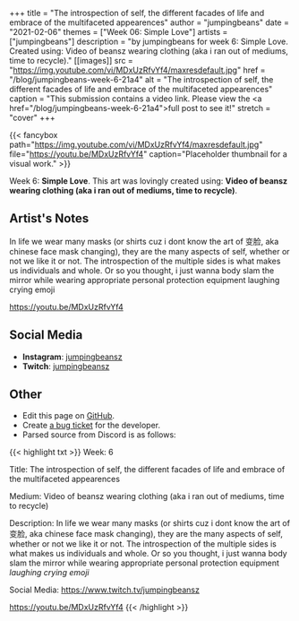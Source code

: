 +++
title =       "The introspection of self, the different facades of life and embrace of the multifaceted appearences"
author =      "jumpingbeans"
date =        "2021-02-06"
themes =      ["Week 06: Simple Love"]
artists =     ["jumpingbeans"]
description = "by jumpingbeans for week 6: Simple Love. Created using: Video of beansz wearing clothing (aka i ran out of mediums, time to recycle)."
[[images]]
      src = "https://img.youtube.com/vi/MDxUzRfvYf4/maxresdefault.jpg"
      href = "/blog/jumpingbeans-week-6-21a4"
      alt = "The introspection of self, the different facades of life and embrace of the multifaceted appearences"
      caption = "This submission contains a video link. Please view the <a href=\"/blog/jumpingbeans-week-6-21a4\">full post</a> to see it!"
      stretch = "cover"
+++


{{< fancybox path="https://img.youtube.com/vi/MDxUzRfvYf4/maxresdefault.jpg" file="https://youtu.be/MDxUzRfvYf4" caption="Placeholder thumbnail for a visual work." >}}


Week 6: **Simple Love**. This art was lovingly created using: **Video of beansz wearing clothing (aka i ran out of mediums, time to recycle)**.

## Artist's Notes

In life we wear many masks (or shirts cuz i dont know the art of 变脸, aka chinese face mask changing), they are the many aspects of self, whether or not we like it or not. The introspection of the multiple sides is what makes us individuals and whole. Or so you thought, i just wanna body slam the mirror while wearing appropriate personal protection equipment laughing crying emoji

https://youtu.be/MDxUzRfvYf4

## Social Media

- **Instagram**: <a href='https://instagram.com/jumpingbeansz' target='_blank'>jumpingbeansz</a>
- **Twitch**: <a href='https://twitch.tv/jumpingbeansz' target='_blank'>jumpingbeansz</a>

## Other

- Edit this page on [GitHub](https://github.com/teaminkling/web-refresh/edit/main/content/blog/jumpingbeans-week-6-21a4.md).
- Create [a bug ticket](https://github.com/teaminkling/web-refresh/issues/new?assignees=&labels=bug&template=problem-report.md&title=) for the developer.
- Parsed source from Discord is as follows:

{{< highlight txt >}}
Week: 6

Title: The introspection of self, the different facades of life and embrace of the multifaceted appearences

Medium: Video of beansz wearing clothing (aka i ran out of mediums, time to recycle) 

Description: In life we wear many masks (or shirts cuz i dont know the art of 变脸, aka chinese face mask changing), they are the many aspects of self, whether or not we like it or not. The introspection of the multiple sides is what makes us individuals and whole. Or so you thought, i just wanna body slam the mirror while wearing appropriate personal protection equipment *laughing crying emoji*

Social Media: https://www.twitch.tv/jumpingbeansz


https://youtu.be/MDxUzRfvYf4
{{< /highlight >}}